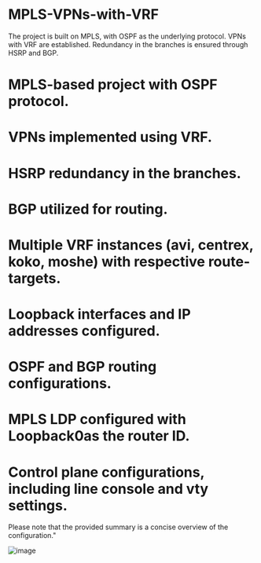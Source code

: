# MPLS-VPNs-with-VRF
The project is built on MPLS, with OSPF as the underlying protocol. VPNs with VRF are established. Redundancy in the branches is ensured through HSRP and BGP.

# MPLS-based project with OSPF protocol.
# VPNs implemented using VRF.
# HSRP redundancy in the branches.
# BGP utilized for routing.
# Multiple VRF instances (avi, centrex, koko, moshe) with respective route-targets.
# Loopback interfaces and IP addresses configured.
# OSPF and BGP routing configurations.
# MPLS LDP configured with Loopback0as the router ID.
# Control plane configurations, including line console and vty settings.
Please note that the provided summary is a concise overview of the configuration."


![image](https://github.com/avichay904/MPLS-VPNs-with-VRF/assets/110627766/98fc05f4-2a72-4538-899d-64e8ada1ecc5)
